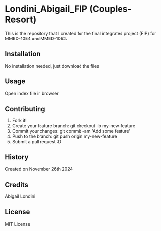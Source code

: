 # Londini_Abigail_FIP (Couples-Resort)
This is the repository that I created for the final integrated project (FIP) for MMED-1054 and MMED-1052.

## Installation
No installation needed, just download the files

## Usage
Open index file in browser

## Contributing
1. Fork it!
2. Create your feature branch: git checkout -b my-new-feature
3. Commit your changes: git commit -am 'Add some feature'
4. Push to the branch: git push origin my-new-feature
5. Submit a pull request :D

## History
Created on November 26th 2024

## Credits
Abigail Londini

## License
MIT License